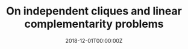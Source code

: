 ---
title: "On independent cliques and linear complementarity problems"
authors:
- admin
- Ankur A. Kulkarni
date: "2018-12-01T00:00:00Z"

# Publication type.
# Legend: 0 = Uncategorized; 1 = Conference paper; 2 = Journal article;
# 3 = Preprint / Working Paper; 4 = Report; 5 = Book; 6 = Book section;
# 7 = Thesis; 8 = Patent
publication_types: ["2"]

# Publication name and optional abbreviated publication name.
publication: "Indian Journal of Pure and Applied Mathematics"
publication_short: "IJPAM"


links:
- name: Arxiv
  url: https://arxiv.org/abs/1811.09798
url_pdf: https://arxiv.org/pdf/1811.09798.pdf
---